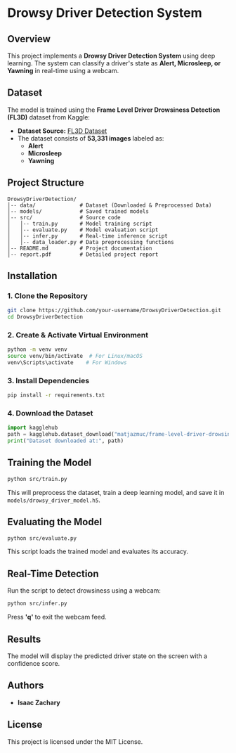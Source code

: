 # Drowsy Driver Detection System

## Overview
This project implements a **Drowsy Driver Detection System** using deep learning. The system can classify a driver's state as **Alert, Microsleep, or Yawning** in real-time using a webcam.

## Dataset
The model is trained using the **Frame Level Driver Drowsiness Detection (FL3D)** dataset from Kaggle:
- **Dataset Source:** [FL3D Dataset](https://www.kaggle.com/datasets/matjazmuc/frame-level-driver-drowsiness-detection-fl3d)
- The dataset consists of **53,331 images** labeled as:
  - **Alert**
  - **Microsleep**
  - **Yawning**

## Project Structure
```
DrowsyDriverDetection/
│-- data/              # Dataset (Downloaded & Preprocessed Data)
│-- models/            # Saved trained models
│-- src/               # Source code
│   │-- train.py       # Model training script
│   │-- evaluate.py    # Model evaluation script
│   │-- infer.py       # Real-time inference script
│   │-- data_loader.py # Data preprocessing functions
│-- README.md          # Project documentation
│-- report.pdf         # Detailed project report
```

## Installation
### 1. Clone the Repository
```bash
git clone https://github.com/your-username/DrowsyDriverDetection.git
cd DrowsyDriverDetection
```

### 2. Create & Activate Virtual Environment
```bash
python -m venv venv
source venv/bin/activate  # For Linux/macOS
venv\Scripts\activate    # For Windows
```

### 3. Install Dependencies
```bash
pip install -r requirements.txt
```

### 4. Download the Dataset
```python
import kagglehub
path = kagglehub.dataset_download("matjazmuc/frame-level-driver-drowsiness-detection-fl3d")
print("Dataset downloaded at:", path)
```

## Training the Model
```bash
python src/train.py
```
This will preprocess the dataset, train a deep learning model, and save it in `models/drowsy_driver_model.h5`.

## Evaluating the Model
```bash
python src/evaluate.py
```
This script loads the trained model and evaluates its accuracy.

## Real-Time Detection
Run the script to detect drowsiness using a webcam:
```bash
python src/infer.py
```
Press **'q'** to exit the webcam feed.

## Results
The model will display the predicted driver state on the screen with a confidence score.

## Authors
- **Isaac Zachary**

## License
This project is licensed under the MIT License.

